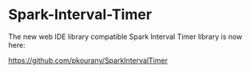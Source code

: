 Spark-Interval-Timer
====================

The new web IDE library compatible Spark Interval Timer library is now here:

https://github.com/pkourany/SparkIntervalTimer

